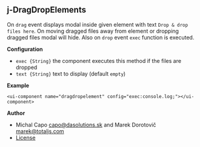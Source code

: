 ## j-DragDropElements

On `drag` event displays modal inside given element with text `Drop & drop files here`. On moving dragged files away from element or dropping dragged files modal will hide. Also on `drop` event `exec` function is executed.

__Configuration__

- `exec {String}` the component executes this method if the files are dropped
- `text {String}` text to display (default `empty`)

__Example__

`<ui-component name="dragdropelement" config="exec:console.log;"></ui-component>`

__Author__

- Michal Capo <capo@dasolutions.sk> and Marek Dorotovič <marek@totaljs.com>
- [License](https://www.totaljs.com/license/)